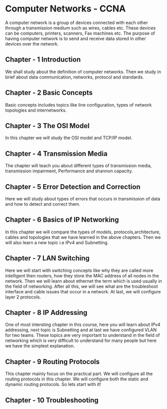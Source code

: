 # Computer Networks - CCNA
A computer network is a group of devices connected with each other through a transmission medium such as wires, cables etc. These devices can be computers, printers, scanners, Fax machines etc. The purpose of having computer network is to send and receive data stored in other devices over the network.

## Chapter - 1  Introduction

We shall study about the definition of computer networks. Then we study in brief about data communication, networks, protocol and standards.

## Chapter - 2 Basic Concepts

Basic concepts includes topics like line configuration, types of network topologies and internetworks.

## Chapter - 3 The OSI Model

In this chapter we will study the OSI model and TCP/IP model.

## Chapter - 4 Transmission Media
The chapter will teach you about different types of transmission media, transmission impairment, Performance and shannon capacity. 


## Chapter - 5 Error Detection and Correction
Here we will study about types of errors that occurs in transmission of data and how to detect and correct them.

## Chapter - 6  Basics of IP Networking

In this chapter we will compare the types of models, protocols,architecture, cables and topologies that we have learned in the above chapters. Then we will also learn a new topic i.e IPv4 and Subnetting.

## Chapter - 7 LAN Switching

Here we will start with switching concepts like why they are called more intelligent then routers, how they store the MAC address of all nodes in the network. Then we will learn about ethernet the term which is used usually in the field of networking. After all this, we will see what are the troubleshoot interface and cable issues that occur in a network. At last, we will configure layer 2 protocols.

## Chapter - 8 IP Addressing
One of most intersting chapter in this course, here you will learn about IPv4 addressing, next topic is Subnetting and at last we have configured VLAN for two teams. These topics are very important to understand in the field of networking which is very difficult to understand for many people but here we have the simplest explanation.  


## Chapter - 9 Routing Protocols
This chapter mainly focus on the practical part. We will configure all the routing protocols in this chapter. We will configure both the static and dynamic routing protocols. So lets start with it!


## Chapter - 10 Troubleshooting

